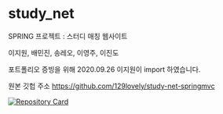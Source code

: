 # study_net
SPRING 프로젝트 : 스터디 매칭 웹사이트

이지원, 배민진, 송레오, 이영주, 이진도

포트폴리오 증빙을 위해 2020.09.26 이지원이 import 하였습니다.

원본 깃헙 주소 https://github.com/129lovely/study-net-springmvc


[![Repository Card](https://widget.realdeveloper.pro/api/card?user=isdiscodead&repo=study_net)](https://github.com/isdiscodead/study_net/)
